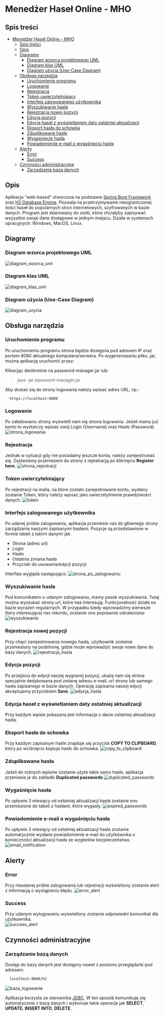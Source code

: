 # Menedżer Haseł Online - MHO

## Spis treści
- [Menedżer Haseł Online - MHO](#menedżer-haseł-online---mho)
  - [Spis treści](#spis-treści)
  - [Opis](#opis)
  - [Diagramy](#diagramy)
    - [Diagram wzorca projektowego UML](#diagram-wzorca-projektowego-uml)
    - [Diagram klas UML](#diagram-klas-uml)
    - [Diagram użycia (Use-Case Diagram)](#diagram-użycia-use-case-diagram)
  - [Obsługa narzędzia](#obs-uga-narz-dzia)
    - [Uruchomienie programu](#uruchomienie-programu)
    - [Logowanie](#logowanie)
    - [Rejestracja](#rejestracja)
    - [Token uwierzytelniający](#token-uwierzytelniaj-cy)
    - [Interfejs zalogowanego użytkownika](#interfejs-zalogowanego-u-ytkownika)
    - [Wyszukiwanie hasła](#wyszukiwanie-has-a)
    - [Rejestracja nowej pozycji](#rejestracja-nowej-pozycji)
    - [Edycja pozycji](#edycja-pozycji)
    - [Edycja haseł z wyświetlaniem daty ostatniej aktualizacji](#edycja-hase--z-wy-wietlaniem-daty-ostatniej-aktualizacji)
    - [Eksport hasła do schowka](#eksport-has-a-do-schowka)
    - [Zduplikowane hasła](#zduplikowane-has-a)
    - [Wygaśnięcie hasła](#wyga-ni-cie-has-a)
    - [Powiadomienie e-mail o wygaśnięciu hasła](#powiadomienie-e-mail-o-wyga-ni-ciu-has-a)
  - [Alerty](#alerty)
    - [Error](#error)
    - [Success](#success)
  - [Czynności administracyjne](#czynno-ci-administracyjne)
    - [Zarządzanie bazą danych](#zarz-dzanie-baz--danych)

## Opis

Aplikacja "web-based" stworzona na podstawie [Spring Boot Framework](https://spring.io/) oraz [H2 Database Engine](http://h2database.com/html/main.html). Pozwala na przetrzymywanie nieograniczonej ilości haseł do popularnych stron internetowych, szyfrowanych w bazie danych. Program jest skierowany do osób, które chciałyby zapisywać wszystkie swoje dane dostępowe w jednym miejscu. Działa w systemach opracyjnych: Windows, MacOS, Linux.

## Diagramy

### Diagram wzorca projektowego UML
![diagram_wzorca_uml](https://external-content.duckduckgo.com/iu/?u=https%3A%2F%2Fsomospnt.com%2Fimages%2Fblog%2Farticulos%2F159-node-mvc%2Fmodel-view-controller-light-blue.png&f=1&nofb=1)

### Diagram klas UML
![diagram_klas_uml](https://cdn.discordapp.com/attachments/981690125190836304/982515354729324594/InzynieriaProjekt.jpg)

### Diagram użycia (Use-Case Diagram)
![diagram_uzycia](https://media.discordapp.net/attachments/1030523826225819700/1064308259588157500/image.png?width=894&height=683)


## Obsługa narzędzia

### Uruchomienie programu
Po uruchomieniu programu strona będzie dostępna pod adresem IP oraz portem 8080 aktualnego komputera/serwera. Po wygenerowaniu pliku .jar, można aplikację uruchomić przez:

Klikacjąc dwókrotnie na password-manager.jar lub:
> java -jar password-manager.jar

Aby dostać się do strony logowania należy wpisać adres URL, np.:
```
  https://localhost:8080
```

### Logowanie
Po załadowaniu strony wyświetli nam się strona logowania. Jeżeli mamy już konto to wystarczy wpisać swój Login (Username) oraz Hasło (Password).
![strona_logowania](https://i.imgur.com/77d1Adi.png)

### Rejestracja
Jednak w sytuacji gdy nie posiadamy jeszcze konta, należy zarejestrować się. Zostaniemy przeniesieni do strony z rejestracją po kliknięciu **Register here**.
![strona_rejestracji](https://i.imgur.com/Uab3dj8.png)

### Token uwierzytelniający
Po rejestracji na maila, na które zostało zarejestrowane konto, wysłany zostanie Token, który należy wpisać jako uwierzetylnienie prawdziwości danych.
![token](https://i.imgur.com/QoryL9O.png)

### Interfejs zalogowanego użytkownika
Po udanej próbie zalogowania, aplikacja przeniesie nas do głównego strony zarządzania naszymi zapisanymi hasłami. Pozycje są przedstawione w formie tabeli z takimi danymi jak:
 - Strona (adres url)
 - Login
 - Hasło
 - Ostatnia zmiana hasła
 - Przyciski do usuwania/edycji pozycji

Interfejs wygląda następująco:
![strona_po_zalogowaniu](https://i.imgur.com/arXcfoB.png)

### Wyszukiwanie hasła
Pod komunikatem o udanym zalogowaniu, mamy pasek wyszukiwania. Tutaj można wyszukać strony url, które nas interesują. Funkcjonalność działa na bazie wyrażeń regularnych. W przypadku kiedy wprowadzimy pierwsze litery interesującej nas rekordu, zostanie ono poprawnie odnaleziona:
![wyszukiwanie](https://i.imgur.com/uI4BQkR.png)

### Rejestracja nowej pozycji
Przy chęci zarejestrowania nowego hasła, użytkownik zostanie przeniesiony na podstronę, gdzie może wprowadzić swoje nowe dane do bazy danych.
![rejestracja_hasla](https://i.imgur.com/xJF7WGC.png)

### Edycja pozycji
Po przejściu do edycji naszej wygranej pozycji, ukażę nam się strona specjalnie dedykowana pod zmianę adresu e-mail, url strony lub samego hasła zapisanego w bazie danych. Operację zapisania naszej edycji akceptujemy przyciskiem **Save**.
![edycja_hasla](https://i.imgur.com/29GNAt7.png)

### Edycja haseł z wyświetlaniem daty ostatniej aktualizacji
Przy każdym wpisie pokazana jest informacja o dacie ostatniej aktualizacji hasła.

### Eksport hasła do schowka
Przy każdym zapisanym haśle znajduje się przycisk __COPY TO CLIPBOARD__, który po wciśnięciu kopiuje hasło do schowka.
![copy_to_clipboard](https://i.imgur.com/UITfimI.png)

### Zduplikowane hasła
Jeżeli do różnych wpisów zostanie użyte takie samo hasło, aplikacja przeniesie je do zakładki __Duplicated passwords__
![duplicated_passwords](https://i.imgur.com/75JbGuH.png)

### Wygaśnięcie hasła
Po upływie 3 miesięcy od ostatniej aktualizacji hasła zostanie ono przeniesione do tabeli z hasłami, które wygasły.
![expired_passwords](https://i.imgur.com/Bui8PM3.png)

### Powiadomienie e-mail o wygaśnięciu hasła
Po upływie 3 miesięcy od ostatniej aktualizacji hasła zostanie automatycznie wysłane powiadomienie e-mail do użytkownika o konieczności aktualizacji hasła ze wzgledów bezpieczeństwa.<br>
![email_notification](https://i.imgur.com/g1j9qPV.png)

## Alerty

### Error
Przy nieudanej próbie zalogowania lub rejestracji wyświetlony zostanie alert z informacją o wystąpieniu błędu.
![error_alert](https://i.imgur.com/8eTz8iA.png)

### Success
Przy udanym wylogowaniu wyświetlony zostanie odpowiedni komunikat dla użytkownika.<br>
![success_alert](https://i.imgur.com/kwjz7UV.png)

## Czynności administracyjne

### Zarządzanie bazą danych
Dostęp do bazy danych jest dostępny nawet z poziomu przeglądarki pod adresem:

```sh
  localhost:8080/h2
```

![baza_logowanie](https://i.imgur.com/OFBqDjp.png)

Aplikacja korzysta ze sterownika [JDBC](https://pl.wikipedia.org/wiki/Java_DataBase_Connectivity). W ten sposób komunikuję się automatycznie z bazą danych i wykonuje takie operacje jak **SELECT**, **UPDATE**, **INSERT INTO**, **DELETE**.
